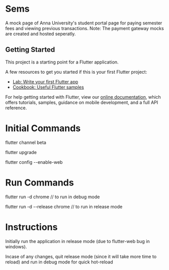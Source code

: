 # Sems

A mock page of Anna University's student portal page for paying semester fees and viewing previous transactions.
Note: The payment gateway mocks are created and hosted seperatly.

## Getting Started

This project is a starting point for a Flutter application.

A few resources to get you started if this is your first Flutter project:

- [Lab: Write your first Flutter app](https://flutter.dev/docs/get-started/codelab)
- [Cookbook: Useful Flutter samples](https://flutter.dev/docs/cookbook)

For help getting started with Flutter, view our
[online documentation](https://flutter.dev/docs), which offers tutorials,
samples, guidance on mobile development, and a full API reference.


# Initial Commands

 flutter channel beta 
 
 flutter upgrade
 
 flutter config --enable-web
 
 # Run Commands
 
 flutter run -d chrome // to run in debug mode
 
 flutter run -d --release chrome // to run in release mode
 
 # Instructions
 
 Initially run the application in release mode (due to flutter-web bug in windows).
 
 Incase of any changes, quit release mode (since it will take more time to reload) and run in debug mode for quick hot-reload
